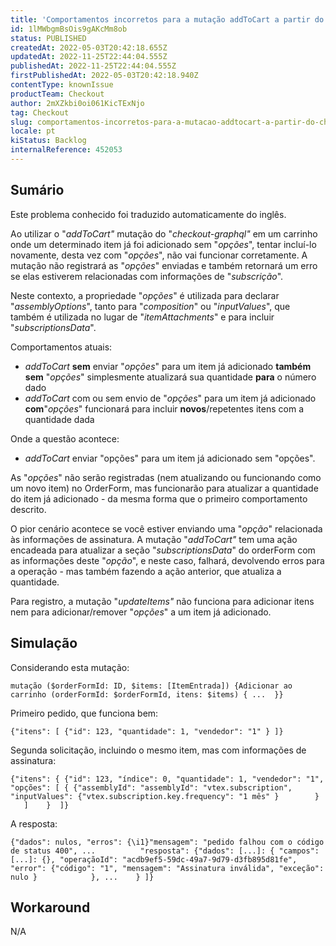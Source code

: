 ```yaml
---
title: 'Comportamentos incorretos para a mutação addToCart a partir do checkout-graphql enquanto envia "opções" para itens já adicionados'
id: 1lMWbgmBsOis9gAKcMm8ob
status: PUBLISHED
createdAt: 2022-05-03T20:42:18.655Z
updatedAt: 2022-11-25T22:44:04.555Z
publishedAt: 2022-11-25T22:44:04.555Z
firstPublishedAt: 2022-05-03T20:42:18.940Z
contentType: knownIssue
productTeam: Checkout
author: 2mXZkbi0oi061KicTExNjo
tag: Checkout
slug: comportamentos-incorretos-para-a-mutacao-addtocart-a-partir-do-checkout-graphql-enquanto-envia-opcoes-para-itens-ja-adicionados
locale: pt
kiStatus: Backlog
internalReference: 452053
---
```


## Sumário

<div class="alert alert-info">
  <p>Este problema conhecido foi traduzido automaticamente do inglês.</p>
</div>

Ao utilizar o "_addToCart"_ mutação do "_checkout-graphql"_ em um carrinho onde um determinado item já foi adicionado sem "_opções_", tentar incluí-lo novamente, desta vez com "_opções_", não vai funcionar corretamente. A mutação não registrará as "_opções_" enviadas e também retornará um erro se elas estiverem relacionadas com informações de "_subscrição_".

Neste contexto, a propriedade "_opções_" é utilizada para declarar "_assemblyOptions_", tanto para "_composition_" ou "_inputValues_", que também é utilizada no lugar de "_itemAttachments_" e para incluir "_subscriptionsData_".

Comportamentos atuais:
- _addToCart_ **sem** enviar "_opções_" para um item já adicionado **também sem** "_opções_" simplesmente atualizará sua quantidade **para** o número dado
- _addToCart_ com ou sem envio de "_opções_" para um item já adicionado **com**"_opções_" funcionará para incluir **novos**/repetentes itens com a quantidade dada

Onde a questão acontece:
- _addToCart_ enviar "opções" para um item já adicionado sem "opções".

As "_opções_" não serão registradas (nem atualizando ou funcionando como um novo item) no OrderForm, mas funcionarão para atualizar a quantidade do item já adicionado - da mesma forma que o primeiro comportamento descrito.

O pior cenário acontece se você estiver enviando uma "_opção_" relacionada às informações de assinatura. A mutação "_addToCart"_ tem uma ação encadeada para atualizar a seção "_subscriptionsData_" do orderForm com as informações deste "_opção_", e neste caso, falhará, devolvendo erros para a operação - mas também fazendo a ação anterior, que atualiza a quantidade.

Para registro, a mutação "_updateItems"_ não funciona para adicionar itens nem para adicionar/remover "_opções_" a um item já adicionado.


## Simulação


Considerando esta mutação:

    mutação ($orderFormId: ID, $items: [ItemEntrada]) {Adicionar ao carrinho (orderFormId: $orderFormId, itens: $items) { ...  }}

Primeiro pedido, que funciona bem:

    {"itens": [ {"id": 123, "quantidade": 1, "vendedor": "1" } ]}

Segunda solicitação, incluindo o mesmo item, mas com informações de assinatura:

    {"itens": { {"id": 123, "índice": 0, "quantidade": 1, "vendedor": "1", "opções": [ { {"assemblyId": "assemblyId": "vtex.subscription", "inputValues": {"vtex.subscription.key.frequency": "1 mês" }        }     ]    }  ]}

A resposta:

    {"dados": nulos, "erros": {\i1}"mensagem": "pedido falhou com o código de status 400", ...          "resposta": {"dados": [...]: { "campos": [...]: {}, "operaçãoId": "acdb9ef5-59dc-49a7-9d79-d3fb895d81fe", "error": {"código": "1", "mensagem": "Assinatura inválida", "exceção": nulo }            }, ...    } ]}


## Workaround


N/A

